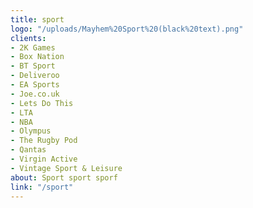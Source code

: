 ```yaml
---
title: sport
logo: "/uploads/Mayhem%20Sport%20(black%20text).png"
clients:
- 2K Games
- Box Nation
- BT Sport
- Deliveroo
- EA Sports
- Joe.co.uk
- Lets Do This
- LTA
- NBA
- Olympus
- The Rugby Pod
- Qantas
- Virgin Active
- Vintage Sport & Leisure
about: Sport sport sporf
link: "/sport"
---
```


